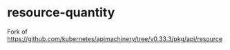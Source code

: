 # resource-quantity

Fork of https://github.com/kubernetes/apimachinery/tree/v0.33.3/pkg/api/resource
